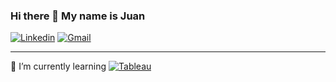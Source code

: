 ### Hi there 👋 My name is Juan 

[![Linkedin](https://img.shields.io/badge/-LinkedIn-blue?style=flat&logo=Linkedin&logoColor=white)](https://www.linkedin.com/in/jun-acost/)
[![Gmail](https://img.shields.io/badge/-Gmail-c14438?style=flat&logo=Gmail&logoColor=white)](mailto:jmaa3108@gmail.com)
***

🌱 I’m currently learning [![Tableau](https://cdn.iconscout.com/icon/free/png-512/tableau-5376638-4489898.png?w=512&f=avif)](https://www.tableau.com/)


<!--
**JuanMa894/JuanMa894** is a ✨ _special_ ✨ repository because its `README.md` (this file) appears on your GitHub profile.

Here are some ideas to get you started:

- 🔭 I’m currently working on ...
- 🌱 I’m currently learning ...
- 👯 I’m looking to collaborate on ...
- 🤔 I’m looking for help with ...
- 💬 Ask me about ...
- 📫 How to reach me: ...
- 😄 Pronouns: ...
- ⚡ Fun fact: ...
-->
